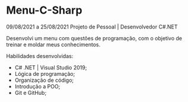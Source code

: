 # Menu-C-Sharp

09/08/2021 a 25/08/2021 Projeto de Pessoal | Desenvolvedor C#.NET 

Desenvolvi um menu com questões de programação, com o objetivo de treinar e moldar meus conhecimentos.

Habilidades desenvolvidas:
- C# .NET | Visual Studio 2019;
- Lógica de programação;
- Organização de código;
- Introdução a POO;
- Git e GitHub;
